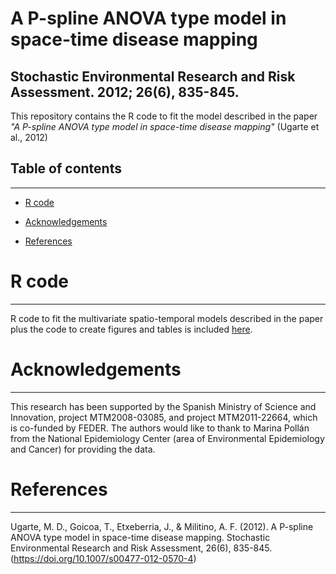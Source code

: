 # A P-spline ANOVA type model in space-time disease mapping

Stochastic Environmental Research and Risk Assessment. 2012;  26(6), 835-845.
------------------------------------------------------------------------

This repository contains the R code to fit the model described in the paper *"A P-spline ANOVA type model in space-time disease mapping"* (Ugarte et al., 2012) 

## **Table of contents**
------------------------------------------------------------------------

-   [R code](https://github.com/spatialstatisticsupna/ANOVAtype_Pspline_2012#r-code)

-   [Acknowledgements](https://github.com/spatialstatisticsupna/ANOVAtype_Pspline_2012#acknowledgements)

-   [References](https://github.com/spatialstatisticsupna/ANOVAtype_Pspline_2012#references)

# **R code**
------------------------------------------------------------------------

R code to fit the multivariate spatio-temporal models described in the paper plus the code to create figures and tables is included [here](https://github.com/spatialstatisticsupna/Using-mortality-to-predict-incidence-for-rare-and-lethal-cancers-in-very-small-areas/blob/master/R/).

# **Acknowledgements**
------------------------------------------------------------------------

This research has been supported by the Spanish Ministry of Science and Innovation, project
MTM2008-03085, and project MTM2011-22664, which is co-funded by FEDER. The authors would like to thank to Marina
Pollán from the National Epidemiology Center (area of Environmental Epidemiology and Cancer) for providing the data.

# **References**
------------------------------------------------------------------------
Ugarte, M. D., Goicoa, T., Etxeberria, J., & Militino, A. F. (2012). A P-spline ANOVA type model in space-time disease mapping. Stochastic Environmental Research and Risk Assessment, 26(6), 835-845. (https://doi.org/10.1007/s00477-012-0570-4)
